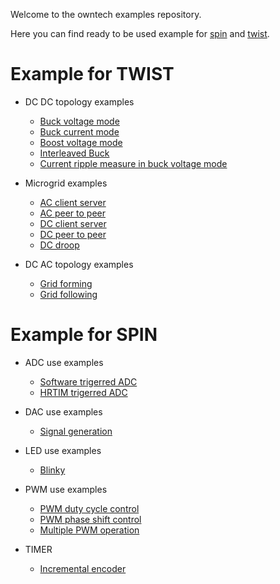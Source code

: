 Welcome to the owntech examples repository.

Here you can find ready to be used example for [spin](https://github.com/owntech-foundation/SPIN) and [twist](https://github.com/owntech-foundation/TWIST).

# Example for TWIST

- DC DC topology examples
    - [Buck voltage mode](TWIST/DC_DC/buck_voltage_mode/README.md)
    - [Buck current mode](TWIST/DC_DC/buck_current_mode/README.md)
    - [Boost voltage mode](TWIST/DC_DC/boost_voltage_mode/README.md)
    - [Interleaved Buck](TWIST/DC_DC/interleaved/README.md)
    - [Current ripple measure in buck voltage mode](TWIST/DC_DC/current_ripple_measurement/README.md)

- Microgrid examples
    - [AC client server](TWIST/Microgrid/AC_client_server/README.md)
    - [AC peer to peer](TWIST/Microgrid/AC_peer_to_peer/README.md)
    - [DC client server](TWIST/Microgrid/DC_client_server/README.md)
    - [DC peer to peer](TWIST/Microgrid/DC_droop/README.md)
    - [DC droop](TWIST/Microgrid/DC_peer_to_peer/README.md)

 - DC AC topology examples
    - [Grid forming](TWIST/DC_AC/grid_forming/README.md)
    - [Grid following](TWIST/DC_AC/grid_following/README.md)

# Example for SPIN

- ADC use examples
    - [Software trigerred ADC](SPIN/ADC/adc_software_trigger/README.md)
    - [HRTIM trigerred ADC](SPIN/ADC/adc_hrtim_trigger/README.md)

- DAC use examples
    - [Signal generation](SPIN/DAC/signal_generation/README.md)

- LED use examples
    - [Blinky](SPIN/LED/blinky/README.md)

- PWM use examples
    - [PWM duty cycle control](SPIN/PWM/duty_cycle_setting/README.md)
    - [PWM phase shift control](SPIN/PWM/phase_shift/README.md)
    - [Multiple PWM operation](SPIN/PWM/multiple_pwm/README.md)

- TIMER
    - [Incremental encoder](SPIN/TIMER/incremental_encoder/README.md)
